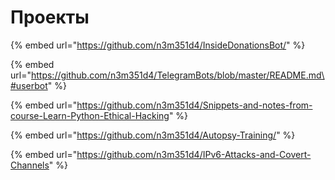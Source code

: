 # Проекты

{% embed url="https://github.com/n3m351d4/InsideDonationsBot/" %}

{% embed url="https://github.com/n3m351d4/TelegramBots/blob/master/README.md\#userbot" %}

{% embed url="https://github.com/n3m351d4/Snippets-and-notes-from-course-Learn-Python-Ethical-Hacking" %}

{% embed url="https://github.com/n3m351d4/Autopsy-Training/" %}

{% embed url="https://github.com/n3m351d4/IPv6-Attacks-and-Covert-Channels" %}



